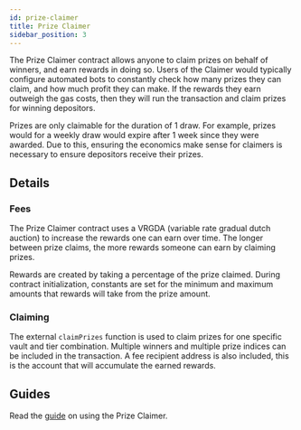 ```yaml
---
id: prize-claimer
title: Prize Claimer
sidebar_position: 3
---
```


The Prize Claimer contract allows anyone to claim prizes on behalf of winners, and earn rewards in doing so. Users of the Claimer would typically configure automated bots to constantly check how many prizes they can claim, and how much profit they can make. If the rewards they earn outweigh the gas costs, then they will run the transaction and claim prizes for winning depositors. 

Prizes are only claimable for the duration of 1 draw. For example, prizes would for a weekly draw would expire after 1 week since they were awarded. Due to this, ensuring the economics make sense for claimers is necessary to ensure depositors receive their prizes.

## Details

### Fees

The Prize Claimer contract uses a VRGDA (variable rate gradual dutch auction) to increase the rewards one can earn over time. The longer between prize claims, the more rewards someone can earn by claiming prizes.

Rewards are created by taking a percentage of the prize claimed. During contract initialization, constants are set for the minimum and maximum amounts that rewards will take from the prize amount.

### Claiming

The external `claimPrizes` function is used to claim prizes for one specific vault and tier combination. Multiple winners and multiple prize indices can be included in the transaction. A fee recipient address is also included, this is the account that will accumulate the earned rewards.

## Guides

Read the [guide](../guides/claiming-prizes) on using the Prize Claimer.